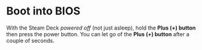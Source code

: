 # Boot into BIOS

With the Steam Deck _powered off_ (not just asleep), hold the **Plus (+) button** then press the power button.
You can let go of the **Plus (+) button** after a couple of seconds.
